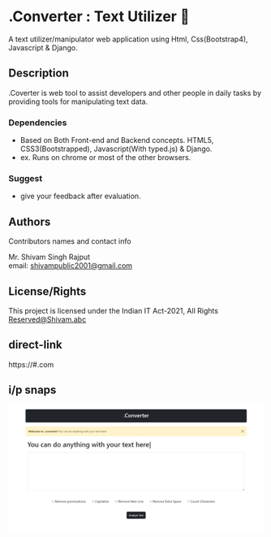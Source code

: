 # .Converter : Text Utilizer :partying_face:

A text utilizer/manipulator web application using Html, Css(Bootstrap4), Javascript & Django.

## Description

.Coverter is web tool to assist developers and other people in daily tasks by providing tools for manipulating text data.

### Dependencies

* Based on Both Front-end and Backend concepts. HTML5, CSS3(Bootstrapped), Javascript(With typed.js) & Django.
* ex. Runs on chrome or most of the other browsers.

### Suggest
* give your feedback after evaluation.

## Authors

Contributors names and contact info

Mr. Shivam Singh Rajput  
email: shivampublic2001@gmail.com

## License/Rights

This project is licensed under the Indian IT Act-2021, All Rights Reserved@Shivam.abc

## direct-link

https://#.com

## i/p snaps

![Test Image](https://github.com/gitinit-shivamrathour/gitinit-dotconverter.github.io/blob/main/Screenshot%202022-07-12%20010826.png)
